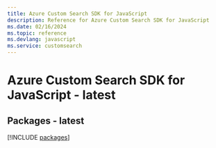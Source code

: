 ```yaml
---
title: Azure Custom Search SDK for JavaScript
description: Reference for Azure Custom Search SDK for JavaScript
ms.date: 02/16/2024
ms.topic: reference
ms.devlang: javascript
ms.service: customsearch
---
```

# Azure Custom Search SDK for JavaScript - latest
## Packages - latest
[!INCLUDE [packages](custom-search-index.md)]